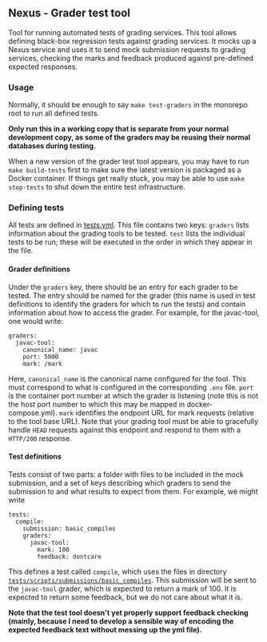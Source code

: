 ## Nexus - Grader test tool

Tool for running automated tests of grading services. This tool allows defining black-box regression tests against grading services. It mocks up a Nexus service and uses it to send mock submission requests to grading services, checking the marks and feedback produced against pre-defined expected responses.

### Usage

Normally, it should be enough to say `make test-graders` in the monorepo root to run all defined tests.

**Only run this in a working copy that is separate from your normal development copy, as some of the graders may be reusing their normal databases during testing.**

When a new version of the grader test tool appears, you may have to run `make build-tests` first to make sure the latest version is packaged as a Docker container. If things get really stuck, you may be able to use `make stop-tests` to shut down the entire test infrastructure.

### Defining tests

All tests are defined in [tests.yml](tests/scripts/tests.yml). This file contains two keys: `graders` lists information about the grading tools to be tested. `test` lists the individual tests to be run; these will be executed in the order in which they appear in the file.

#### Grader definitions

Under the `graders` key, there should be an entry for each grader to be tested. The entry should be named for the grader (this name is used in test definitions to identify the graders for which to run the tests) and contain information about how to access the grader. For example, for the javac-tool, one would write:

```
graders:
  javac-tool:
    canonical_name: javac
    port: 5000
    mark: /mark
```

Here, `canonical_name` is the canonical name configured for the tool. This must correspond to what is configured in the corresponding `.env` file. `port` is the container port number at which the grader is listening (note this is not the host port number to which this may be mapped in docker-compose.yml). `mark` identifies the endpoint URL for mark requests (relative to the tool base URL). Note that your grading tool must be able to gracefully handle `HEAD` requests against this endpoint and respond to them with a `HTTP/200` response.

#### Test definitions

Tests consist of two parts: a folder with files to be included in the mock submission, and a set of keys describing which graders to send the submission to and what results to expect from them. For example, we might write

```
tests:
  compile:
    submission: basic_compiles
    graders:
      javac-tool:
        mark: 100
        feedback: dontcare
```

This defines a test called `compile`, which uses the files in directory [`tests/scripts/submissions/basic_compiles`](tests/scripts/submissions/basic_compiles). This submission will be sent to the `javac-tool` grader, which is expected to return a mark of 100. It is expected to return some feedback, but we do not care about what it is.

**Note that the test tool doesn't yet properly support feedback checking (mainly, because I need to develop a sensible way of encoding the expected feedback text without messing up the yml file).**
